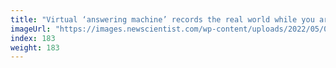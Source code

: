 ```yaml
---
title: "Virtual ‘answering machine’ records the real world while you are in VR"
imageUrl: "https://images.newscientist.com/wp-content/uploads/2022/05/05135158/SEI_102180677.jpg?width=600"
index: 183
weight: 183
---
```

